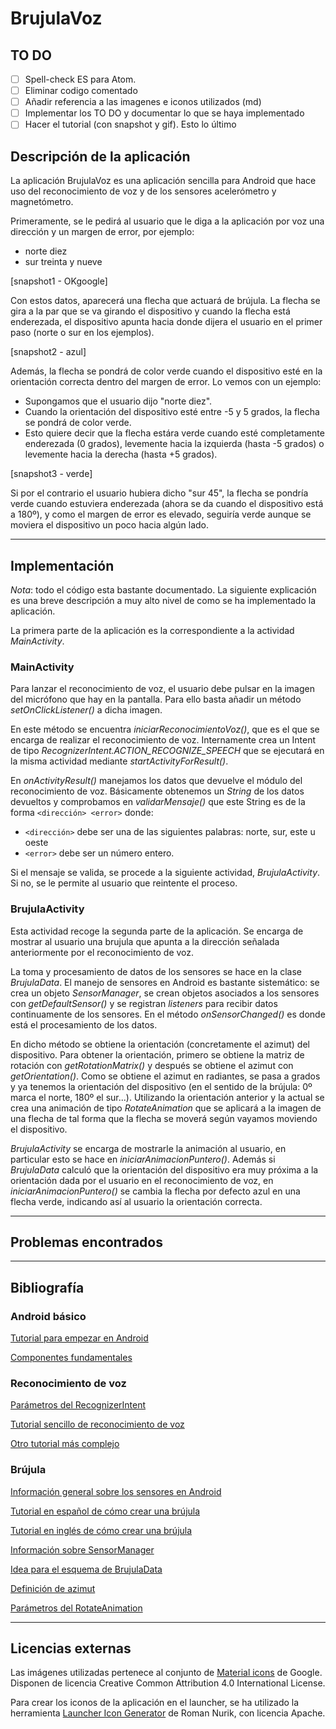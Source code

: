 # BrujulaVoz

## TO DO

* [ ] Spell-check ES para Atom.
* [ ] Eliminar codigo comentado
* [ ] Añadir referencia a las imagenes e iconos utilizados (md)
* [ ] Implementar los TO DO y documentar lo que se haya implementado
* [ ] Hacer el tutorial (con snapshot y gif). Esto lo último

## Descripción de la aplicación

La aplicación BrujulaVoz es una aplicación sencilla para Android que hace uso del reconocimiento de voz y de los sensores acelerómetro y magnetómetro.

Primeramente, se le pedirá al usuario que le diga a la aplicación por voz una dirección y un margen de error, por ejemplo:
 - norte diez
 - sur treinta y nueve


[snapshot1 - OKgoogle]

Con estos datos, aparecerá una flecha que actuará de brújula. La flecha se gira a la par que se va girando el dispositivo y cuando la flecha está enderezada, el dispositivo apunta hacia donde dijera el usuario en el primer paso
(norte o sur en los ejemplos).

[snapshot2 - azul]

Además, la flecha se pondrá de color verde cuando el dispositivo esté en la orientación correcta dentro del margen de error. Lo vemos con un ejemplo:
 - Supongamos que el usuario dijo "norte diez".
 - Cuando la orientación del dispositivo esté entre -5 y 5 grados, la flecha se pondrá de color verde.
 - Esto quiere decir que la flecha estára verde cuando esté completamente enderezada (0 grados), levemente hacia la izquierda (hasta -5 grados) o levemente hacia la derecha (hasta +5 grados).


[snapshot3 - verde]

Si por el contrario el usuario hubiera dicho "sur 45", la flecha se pondría verde cuando estuviera enderezada (ahora se da cuando el dispositivo está a 180º), y como el margen de error es elevado, seguiría verde aunque se moviera el dispositivo un poco hacia algún lado.


---

## Implementación

*Nota*: todo el código esta bastante documentado. La siguiente explicación es una breve descripción a muy alto nivel de como se ha implementado la aplicación.


La primera parte de la aplicación es la correspondiente a la actividad *MainActivity*.

### MainActivity

Para lanzar el reconocimiento de voz, el usuario debe pulsar en la imagen del micrófono que hay en la pantalla. Para ello basta añadir un método *setOnClickListener()* a dicha imagen.

En este método se encuentra *iniciarReconocimientoVoz()*, que es el que se encarga de realizar el reconocimiento de voz. Internamente crea un Intent de tipo *RecognizerIntent.ACTION_RECOGNIZE_SPEECH* que se ejecutará en la misma actividad mediante *startActivityForResult()*.

En *onActivityResult()* manejamos los datos que devuelve el módulo del reconocimiento de voz. Básicamente obtenemos un *String* de los datos devueltos y comprobamos en *validarMensaje()* que este String es de la forma `<dirección> <error>` donde:
 - `<dirección>` debe ser una de las siguientes palabras: norte, sur, este u oeste
 - `<error>` debe ser un número entero.

Si el mensaje se valida, se procede a la siguiente actividad, *BrujulaActivity*. Si no, se le permite al usuario que reintente el proceso.

### BrujulaActivity

Esta actividad recoge la segunda parte de la aplicación. Se encarga de mostrar al usuario una brujula que apunta a la dirección señalada anteriormente por el reconocimiento de voz.

La toma y procesamiento de datos de los sensores se hace en la clase *BrujulaData*. El manejo de sensores en Android es bastante sistemático: se crea un objeto *SensorManager*, se crean objetos asociados a los sensores con *getDefaultSensor()* y se registran *listeners* para recibir datos continuamente de los sensores. En el método *onSensorChanged()* es donde está el procesamiento de los datos.

En dicho método se obtiene la orientación (concretamente el azimut) del dispositivo. Para obtener la orientación, primero se obtiene la matriz de rotación con *getRotationMatrix()* y después se obtiene el azimut con *getOrientation()*. Como se obtiene el azimut en radiantes, se pasa a grados y ya tenemos la orientación del dispositivo (en el sentido de la brújula: 0º marca el norte, 180º el sur...). Utilizando la orientación anterior y la actual se crea una animación de tipo *RotateAnimation* que se aplicará a la imagen de una flecha de tal forma que la flecha se moverá según vayamos moviendo el dispositivo.

*BrujulaActivity* se encarga de mostrarle la animación al usuario, en particular esto se hace en *iniciarAnimacionPuntero()*. Además si *BrujulaData* calculó que la orientación del dispositivo era muy próxima a la orientación dada por el usuario en el reconocimiento de voz, en *iniciarAnimacionPuntero()* se cambia la flecha por defecto azul en una flecha verde, indicando así al usuario la orientación correcta.


---

## Problemas encontrados



---

## Bibliografía

### Android básico

[Tutorial para empezar en Android](http://developer.android.com/training/basics/firstapp/index.html)

[Componentes fundamentales](http://developer.android.com/intl/es/guide/components/fundamentals.html)

### Reconocimiento de voz

[Parámetros del RecognizerIntent](http://developer.android.com/intl/es/reference/android/speech/RecognizerIntent.html)

[Tutorial sencillo de reconocimiento de voz](http://www.jameselsey.co.uk/blogs/techblog/android-how-to-implement-voice-recognition-a-nice-easy-tutorial/)

[Otro tutorial más complejo](http://www.truiton.com/2014/06/android-speech-recognition-without-dialog-custom-activity/)

### Brújula

[Información general sobre los sensores en Android](http://developer.android.com/intl/es/guide/topics/sensors/sensors_overview.html)

[Tutorial en español de cómo crear una brújula](http://agamboadev.esy.es/como-crear-un-brujula-en-android/)

[Tutorial en inglés de cómo crear una brújula](http://www.techrepublic.com/article/pro-tip-create-your-own-magnetic-compass-using-androids-internal-sensors/)

[Información sobre SensorManager](http://developer.android.com/intl/es/reference/android/hardware/SensorManager.html)

[Idea para el esquema de BrujulaData ](http://stackoverflow.com/questions/15074905/sensor-activity-in-android/18686734#18686734)

[Definición de azimut](https://es.wikipedia.org/wiki/Acimut)

[Parámetros del RotateAnimation](http://developer.android.com/intl/es/reference/android/view/animation/RotateAnimation.html)


---


## Licencias externas

Las imágenes utilizadas pertenece al conjunto de [Material icons](https://design.google.com/icons/) de Google. Disponen de licencia Creative Common Attribution 4.0 International License.

Para crear los iconos de la aplicación en el launcher, se ha utilizado la herramienta [Launcher Icon Generator](https://romannurik.github.io/AndroidAssetStudio/icons-launcher.html) de Roman Nurik, con licencia Apache.
